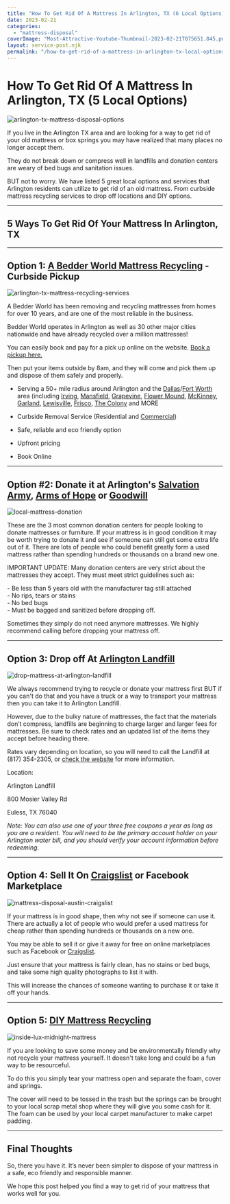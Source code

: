 ```yaml
---
title: "How To Get Rid Of A Mattress In Arlington, TX (6 Local Options)"
date: 2023-02-21
categories: 
  - "mattress-disposal"
coverImage: "Most-Attractive-Youtube-Thumbnail-2023-02-21T075651.845.png"
layout: service-post.njk
permalink: "/how-to-get-rid-of-a-mattress-in-arlington-tx-local-options.html"
---
```


# How To Get Rid Of A Mattress In Arlington, TX (5 Local Options)

![arlington-tx-mattress-disposal-options](/filtered-images/Most-Attractive-Youtube-Thumbnail-2023-02-21T075651.845-1024x576.png)

If you live in the Arlington TX area and are looking for a way to get rid of your old mattress or box springs you may have realized that many places no longer accept them.

They do not break down or compress well in landfills and donation centers are weary of bed bugs and sanitation issues.

BUT not to worry. We have listed 5 great local options and services that Arlington residents can utilize to get rid of an old mattress. From curbside mattress recycling services to drop off locations and DIY options.

* * *

## 5 Ways To Get Rid Of Your Mattress In Arlington, TX

* * *

## Option 1: [A Bedder World Mattress Recycling](https://www.abedderworld.com/Arlington-TX) \- Curbside Pickup

![arlington-tx-mattress-recycling-services](/filtered-images/Screen-Shot-2023-02-20-at-12.01.07-PM-1024x494.png)

A Bedder World has been removing and recycling mattresses from homes for over 10 years, and are one of the most reliable in the business. 

Bedder World operates in Arlington as well as 30 other major cities nationwide and have already recycled over a million mattresses!

You can easily book and pay for a pick up online on the website. [Book a pickup here.](https://www.abedderworld.com/Arlington-TX)

Then put your items outside by 8am, and they will come and pick them up and dispose of them safely and properly.

- Serving a 50+ mile radius around Arlington and the [Dallas](https://www.abedderworld.com/dallas-mattress-disposal-options.html/)/[Fort Worth](https://www.abedderworld.com/mattress-disposal-fort-worth/) area (including [Irving](https://www.abedderworld.com/Irving-TX), [Mansfield](https://www.abedderworld.com/Mansfield-TX), [Grapevine](https://www.abedderworld.com/Grapevine-TX), [Flower Mound](https://www.abedderworld.com/Flower-Mound-TX), [McKinney](https://www.abedderworld.com/how-to-get-rid-of-a-mattress-in-mckinney-tx-5-local-options.html/), [Garland](https://www.abedderworld.com/garland-tx/), [Lewisville](https://www.abedderworld.com/Lewisville-TX), [Frisco](https://www.abedderworld.com/Frisco-TX), [The Colony](https://www.abedderworld.com/The-Colony-TX) and MORE

- Curbside Removal Service (Residential and [Commercial](https://www.abedderworld.com/commercial/))

- Safe, reliable and eco friendly option

- Upfront pricing

- Book Online

* * *

## Option #2: Donate it at Arlington's [Salvation Army](https://satruck.org/), [Arms of Hope](https://armsofhope.org/) or [Goodwill](https://goodwillnorthcentraltexas.org/)

![local-mattress-donation](/filtered-images/Donate-Local-Red-243x300-1.png)

These are the 3 most common donation centers for people looking to donate mattresses or furniture. If your mattress is in good condition it may be worth trying to donate it and see if someone can still get some extra life out of it. There are lots of people who could benefit greatly form a used mattress rather than spending hundreds or thousands on a brand new one.

IMPORTANT UPDATE: Many donation centers are very strict about the mattresses they accept. They must meet strict guidelines such as:  
  
\- Be less than 5 years old with the manufacturer tag still attached  
\- No rips, tears or stains  
\- No bed bugs  
\- Must be bagged and sanitized before dropping off.  
  
Sometimes they simply do not need anymore mattresses. We highly recommend calling before dropping your mattress off.

* * *

## Option 3: Drop off At [Arlington Landfill](http://arlingtonlandfill.com/drop-off-information/disposal-costs/) 

![drop-mattress-at-arlington-landfill](/filtered-images/Screen-Shot-2023-02-20-at-12.06.38-PM-1024x411.png)

We always recommend trying to recycle or donate your mattress first BUT if you can't do that and you have a truck or a way to transport your mattress then you can take it to Arlington Landfill.

However, due to the bulky nature of mattresses, the fact that the materials don’t compress, landfills are beginning to charge larger and larger fees for mattresses. Be sure to check rates and an updated list of the items they accept before heading there.

Rates vary depending on location, so you will need to call the Landfill at (817) 354-2305, or [check the website](https://arlingtonlandfill.com/drop-off-information/disposal-costs/) for more information.

Location:

Arlington Landfill

800 Mosier Valley Rd

Euless, TX 76040

_Note: You can also use one of your three free coupons a year as long as you are a resident. You will need to be the primary account holder on your Arlington water bill, and you should verify your account information before redeeming._

* * *

## Option 4: Sell It On [Craigslist](https://dallas.craigslist.org/) or Facebook Marketplace

![mattress-disposal-austin-craigslist](/filtered-images/Screen-Shot-2019-12-11-at-8.06.07-AM-edited.png)

If your mattress is in good shape, then why not see if someone can use it. There are actually a lot of people who would prefer a used mattress for cheap rather than spending hundreds or thousands on a new one.

You may be able to sell it or give it away for free on online marketplaces such as Facebook or [Craigslist](https://dallas.craigslist.org/?postal=76013&search_distance=21).

Just ensure that your mattress is fairly clean, has no stains or bed bugs, and take some high quality photographs to list it with.

This will increase the chances of someone wanting to purchase it or take it off your hands. 

* * *

## Option 5: [DIY Mattress Recycling](https://www.abedderworld.com/how-to-recycle-a-mattress/)

![inside-lux-midnight-mattress](/filtered-images/IMG_3264-768x1024.jpeg)

If you are looking to save some money and be environmentally friendly why not recycle your mattress yourself. It doesn't take long and could be a fun way to be resourceful.

To do this you simply tear your mattress open and separate the foam, cover and springs.

The cover will need to be tossed in the trash but the springs can be brought to your local scrap metal shop where they will give you some cash for it. The foam can be used by your local carpet manufacturer to make carpet padding.

* * *

## **Final Thoughts**

So, there you have it. It’s never been simpler to dispose of your mattress in a safe, eco friendly and responsible manner.

We hope this post helped you find a way to get rid of your mattress that works well for you.
